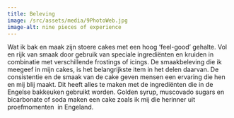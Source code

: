 ```yaml
---
title: Beleving
image: /src/assets/media/9PhotoWeb.jpg
image-alt: nine pieces of experience
---
```

Wat ik bak en maak zijn stoere cakes met een hoog ‘feel-good’ gehalte. Vol en rijk van smaak door gebruik van speciale ingrediënten en kruiden in combinatie met verschillende frostings of icings. De smaakbeleving die ik meegeef in mijn cakes, is het belangrijkste item in het delen daarvan. De consistentie en de smaak van de cake geven mensen een ervaring die hen en mij blij maakt. Dit heeft alles te maken met de ingrediënten die in de Engelse bakkeuken gebruikt worden. Golden syrup, muscovado sugars en bicarbonate of soda maken een cake zoals ik mij die herinner uit proefmomenten  in Engeland.


